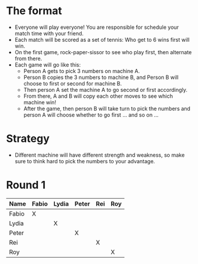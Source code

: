 # The format
- Everyone will play everyone! You are responsible for schedule your match time with your friend.
- Each match will be scored as a set of tennis: Who get to 6 wins first will win.
- On the first game, rock-paper-sissor to see who play first, then alternate from there.
- Each game will go like this:
  - Person A gets to pick 3 numbers on machine A.
  - Person B copies the 3 numbers to machine B, and Person B will choose to first or second for machine B.
  - Then person A set the machine A to go second or first accordingly.
  - From there, A and B will copy each other moves to see which machine win!
  - After the game, then person B will take turn to pick the numbers and person A will choose whether to go first ... and so on ...

# Strategy 
- Different machine will have different strength and weakness, so make sure to think hard to pick the numbers to your advantage.

# Round 1

| Name         | Fabio     | Lydia      | Peter | Rei | Roy  |
|--------------|-----------|------------|-------|-----|------|
| Fabio        |     X     |            |       |     |      |
| Lydia        |           |      X     |       |     |      |
| Peter        |           |            |   X   |     |      |
| Rei          |           |            |       |  X  |      |
| Roy          |           |            |       |     |   X  |
